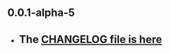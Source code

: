 ## 0.0.1-alpha-5

- ## The [CHANGELOG file is here](https://tau.canardoux.xyz/doc-v9/changelog.html)

